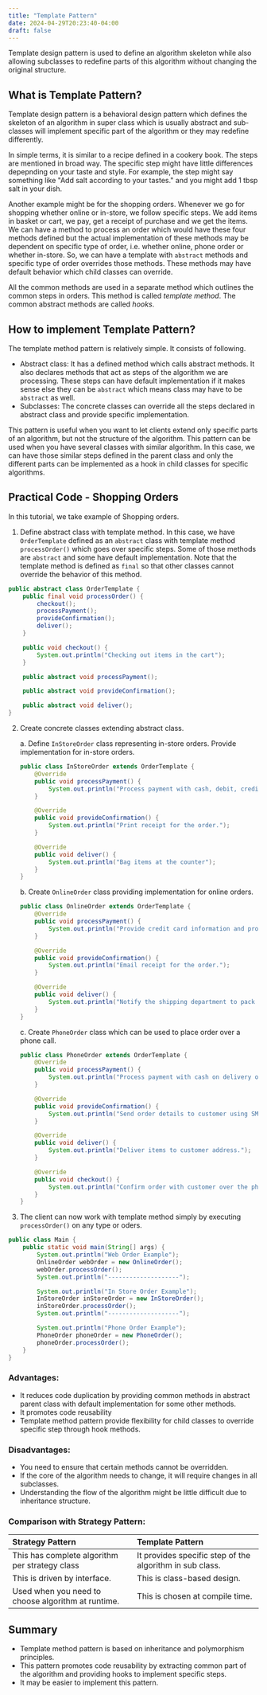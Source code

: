 ```yaml
---
title: "Template Pattern"
date: 2024-04-29T20:23:40-04:00
draft: false
---
```


Template design pattern is used to define an algorithm skeleton while also allowing subclasses to redefine parts of this algorithm without changing the original structure.

<!--more-->

## What is Template Pattern?

Template design pattern is a behavioral design pattern which defines the skeleton of an algorithm in super class which is usually abstract and sub-classes will implement specific part of the algorithm or they may redefine differently.

In simple terms, it is similar to a recipe defined in a cookery book. The steps are mentioned in broad way. The specific step might have little differences depepnding on your taste and style. For example, the step might say something like "Add salt according to your tastes." and you might add 1 tbsp salt in your dish.

Another example might be for the shopping orders. Whenever we go for shopping whether online or in-store, we follow specific steps. We add items in basket or cart, we pay, get a receipt of purchase and we get the items. We can have a method to process an order which would have these four methods defined but the actual implementation of these methods may be dependent on specific type of order, i.e. whether online, phone order or whether in-store. So, we can have a template with `abstract` methods and specific type of order overrides those methods. These methods may have default behavior which child classes can override. 

All the common methods are used in a separate method which outlines the common steps in orders. This method is called *template method*. The common abstract methods are called *hooks*.

## How to implement Template Pattern?

The template method pattern is relatively simple. It consists of following.

- Abstract class: It has a defined method which calls abstract methods. It also declares methods that act as steps of the algorithm we are processing. These steps can have default implementation if it makes sense else they can be `abstract` which means class may have to be `abstract` as well.
- Subclasses: The concrete classes can override all the steps declared in abstract class and provide specific implementation.

This pattern is useful when you want to let clients extend only specific parts of an algorithm, but not the structure of the algorithm. This pattern can be used when you have several classes with similar algorithm. In this case, we can have those similar steps defined in the parent class and only the different parts can be implemented as a hook in child classes for specific algorithms.

## Practical Code - Shopping Orders

In this tutorial, we take example of Shopping orders.

1. Define abstract class with template method. In this case, we have `OrderTemplate` defined as an `abstract` class with template method `processOrder()` which goes over specific steps. Some of those methods are `abstract` and some have default implementation. Note that the template method is defined as `final` so that other classes cannot override the behavior of this method.

```java
public abstract class OrderTemplate {
    public final void processOrder() {
        checkout();
        processPayment();
        provideConfirmation();
        deliver();
    }

    public void checkout() {
        System.out.println("Checking out items in the cart");
    }

    public abstract void processPayment();

    public abstract void provideConfirmation();

    public abstract void deliver();
}
```

2. Create concrete classes extending abstract class.

    a. Define `InStoreOrder` class representing in-store orders. Provide implementation for in-store orders.

    ```java
    public class InStoreOrder extends OrderTemplate {
        @Override
        public void processPayment() {
            System.out.println("Process payment with cash, debit, credit or gift card");
        }

        @Override
        public void provideConfirmation() {
            System.out.println("Print receipt for the order.");
        }

        @Override
        public void deliver() {
            System.out.println("Bag items at the counter");
        }
    }
    ```

    b. Create `OnlineOrder` class providing implementation for online orders.

    ```java
    public class OnlineOrder extends OrderTemplate {
        @Override
        public void processPayment() {
            System.out.println("Provide credit card information and process payment");
        }

        @Override
        public void provideConfirmation() {
            System.out.println("Email receipt for the order.");
        }

        @Override
        public void deliver() {
            System.out.println("Notify the shipping department to pack the item for delivery.");
        }
    }
    ```

    c. Create `PhoneOrder` class which can be used to place order over a phone call.

    ```java
    public class PhoneOrder extends OrderTemplate {
        @Override
        public void processPayment() {
            System.out.println("Process payment with cash on delivery or card on delivery");
        }

        @Override
        public void provideConfirmation() {
            System.out.println("Send order details to customer using SMS or Email.");
        }

        @Override
        public void deliver() {
            System.out.println("Deliver items to customer address.");
        }

        @Override
        public void checkout() {
            System.out.println("Confirm order with customer over the phone and check out items.");
        }
    }
    ```

3. The client can now work with template method simply by executing `processOrder()` on any type or oders.

```java
public class Main {
    public static void main(String[] args) {
        System.out.println("Web Order Example");
        OnlineOrder webOrder = new OnlineOrder();
        webOrder.processOrder();
        System.out.println("--------------------");

        System.out.println("In Store Order Example");
        InStoreOrder inStoreOrder = new InStoreOrder();
        inStoreOrder.processOrder();
        System.out.println("--------------------");

        System.out.println("Phone Order Example");
        PhoneOrder phoneOrder = new PhoneOrder();
        phoneOrder.processOrder();
    }
}
```

### Advantages:
- It reduces code duplication by providing common methods in abstract parent class with default implementation for some other methods.
- It promotes code reusability
- Template method pattern provide flexibility for child classes to override specific step through hook methods.

### Disadvantages:
- You need to ensure that certain methods cannot be overridden.
- If the core of the algorithm needs to change, it will require changes in all subclasses.
- Understanding the flow of the algorithm might be little difficult due to inheritance structure.

### Comparison with Strategy Pattern:

| Strategy Pattern                              | Template Pattern                              |
|:----------------------------------------------|:----------------------------------------------|
| This has complete algorithm per strategy class| It provides specific step of the algorithm in sub class. |
| This is driven by interface.                  | This is class-based design.                   |
| Used when you need to choose algorithm at runtime. | This is chosen at compile time.          |

## Summary
- Template method pattern is based on inheritance and polymorphism principles.
- This pattern promotes code reusability by extracting common part of the algorithm and providing hooks to implement specific steps.
- It may be easier to implement this pattern.
